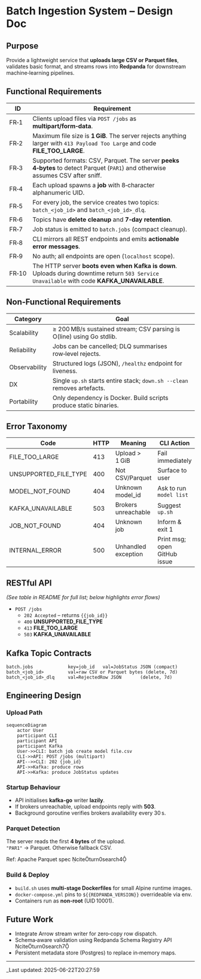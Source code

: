 
# Batch Ingestion System – Design Doc

## Purpose

Provide a lightweight service that **uploads large CSV or Parquet files**, validates basic format, and streams rows into **Redpanda** for downstream machine‑learning pipelines.

## Functional Requirements

| ID | Requirement |
|----|-------------|
| FR‑1 | Clients upload files via `POST /jobs` as **multipart/form‑data**. |
| FR‑2 | Maximum file size is **1 GiB**. The server rejects anything larger with `413 Payload Too Large` and code **FILE_TOO_LARGE**. |
| FR‑3 | Supported formats: CSV, Parquet. The server **peeks 4‑bytes** to detect Parquet (`PAR1`) and otherwise assumes CSV after sniff. |
| FR‑4 | Each upload spawns a **job** with 8‑character alphanumeric UID. |
| FR‑5 | For every job, the service creates two topics:<br/>`batch_<job_id>` and `batch_<job_id>_dlq`. |
| FR‑6 | Topics have **delete cleanup** and **7‑day retention**. |
| FR‑7 | Job status is emitted to `batch.jobs` (compact cleanup). |
| FR‑8 | CLI mirrors all REST endpoints and emits **actionable error messages**. |
| FR‑9 | No auth; all endpoints are open (`localhost` scope). |
| FR‑10 | The HTTP server **boots even when Kafka is down**. Uploads during downtime return `503 Service Unavailable` with code **KAFKA_UNAVAILABLE**. |

## Non‑Functional Requirements

| Category | Goal |
|----------|------|
| Scalability | ≥ 200 MB/s sustained stream; CSV parsing is O(line) using Go stdlib. |
| Reliability | Jobs can be cancelled; DLQ summarises row‑level rejects. |
| Observability | Structured logs (JSON), `/healthz` endpoint for liveness. |
| DX | Single `up.sh` starts entire stack; `down.sh --clean` removes artefacts. |
| Portability | Only dependency is Docker. Build scripts produce static binaries. |

## Error Taxonomy

| Code | HTTP | Meaning | CLI Action |
|------|------|---------|------------|
| FILE_TOO_LARGE | 413 | Upload > 1 GiB | Fail immediately |
| UNSUPPORTED_FILE_TYPE | 400 | Not CSV/Parquet | Surface to user |
| MODEL_NOT_FOUND | 404 | Unknown model_id | Ask to run `model list` |
| KAFKA_UNAVAILABLE | 503 | Brokers unreachable | Suggest `up.sh` |
| JOB_NOT_FOUND | 404 | Unknown job | Inform & exit 1 |
| INTERNAL_ERROR | 500 | Unhandled exception | Print msg; open GitHub issue |

## RESTful API

*(See table in README for full list; below highlights error flows)*

* `POST /jobs`  
  * `202 Accepted` – returns `{{job_id}}`  
  * `400` **UNSUPPORTED_FILE_TYPE**  
  * `413` **FILE_TOO_LARGE**  
  * `503` **KAFKA_UNAVAILABLE**

## Kafka Topic Contracts

```text
batch.jobs             key=job_id   val=JobStatus JSON (compact)
batch_<job_id>         val=raw CSV or Parquet bytes (delete, 7d)
batch_<job_id>_dlq     val=RejectedRow JSON       (delete, 7d)
```

## Engineering Design

### Upload Path

```mermaid
sequenceDiagram
    actor User
    participant CLI
    participant API
    participant Kafka
    User->>CLI: batch job create model file.csv
    CLI->>API: POST /jobs (multipart)
    API-->>CLI: 202 {job_id}
    API->>Kafka: produce rows
    API->>Kafka: produce JobStatus updates
```

### Startup Behaviour

* API initialises **kafka-go** writer **lazily**.  
* If brokers unreachable, upload endpoints reply with **503**.  
* Background goroutine verifies brokers availability every 30 s.

### Parquet Detection

The server reads the first **4 bytes** of the upload.  
`"PAR1"` → Parquet. Otherwise fallback CSV.  

Ref: Apache Parquet spec citeturn0search4

### Build & Deploy

* `build.sh` uses **multi‑stage Dockerfiles** for small Alpine runtime images.  
* `docker-compose.yml` pins to `${{REDPANDA_VERSION}}` overrideable via env.  
* Containers run as **non‑root** (UID 10001).

## Future Work

* Integrate Arrow stream writer for zero‑copy row dispatch.  
* Schema‑aware validation using Redpanda Schema Registry API citeturn0search7  
* Persistent metadata store (Postgres) to replace in‑memory maps.

---
_Last updated: 2025-06-22T20:27:59
